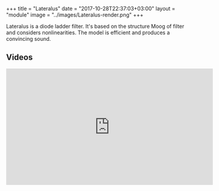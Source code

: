 +++
title = "Lateralus"
date = "2017-10-28T22:37:03+03:00"
layout = "module"
image = "../images/Lateralus-render.png"
+++

Lateralus is a diode ladder filter. It's based on the structure Moog of filter and considers nonlinearities. The model is efficient and produces a convincing sound.

## Videos

<iframe width="560" height="315" src="https://www.youtube.com/embed/DvfYuPfUI08" frameborder="0" allowfullscreen></iframe>
